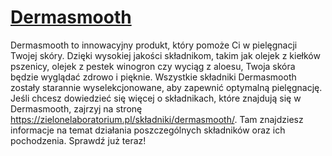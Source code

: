 # [Dermasmooth](https://zielonelaboratorium.pl/składniki/dermasmooth/)

Dermasmooth to innowacyjny produkt, który pomoże Ci w pielęgnacji Twojej skóry. Dzięki wysokiej jakości składnikom, takim jak olejek z kiełków pszenicy, olejek z pestek winogron czy wyciąg z aloesu, Twoja skóra będzie wyglądać zdrowo i pięknie. Wszystkie składniki Dermasmooth zostały starannie wyselekcjonowane, aby zapewnić optymalną pielęgnację. Jeśli chcesz dowiedzieć się więcej o składnikach, które znajdują się w Dermasmooth, zajrzyj na stronę https://zielonelaboratorium.pl/składniki/dermasmooth/. Tam znajdziesz informacje na temat działania poszczególnych składników oraz ich pochodzenia. Sprawdź już teraz!